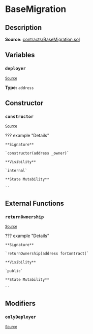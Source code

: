 # BaseMigration

## Description

**Source:** [contracts/BaseMigration.sol](https://github.com/Synthetixio/synthetix/tree/v2.55.0/contracts/BaseMigration.sol)

## Variables

### `deployer`

<sub>[Source](https://github.com/Synthetixio/synthetix/tree/v2.55.0/contracts/BaseMigration.sol#L6)</sub>

**Type:** `address`

## Constructor

### `constructor`

<sub>[Source](https://github.com/Synthetixio/synthetix/tree/v2.55.0/contracts/BaseMigration.sol#L8)</sub>

??? example "Details"

    **Signature**

    `constructor(address _owner)`

    **Visibility**

    `internal`

    **State Mutability**

    ``

## External Functions

### `returnOwnership`

<sub>[Source](https://github.com/Synthetixio/synthetix/tree/v2.55.0/contracts/BaseMigration.sol#L13)</sub>

??? example "Details"

    **Signature**

    `returnOwnership(address forContract)`

    **Visibility**

    `public`

    **State Mutability**

    ``

## Modifiers

### `onlyDeployer`

<sub>[Source](https://github.com/Synthetixio/synthetix/tree/v2.55.0/contracts/BaseMigration.sol#L34)</sub>
